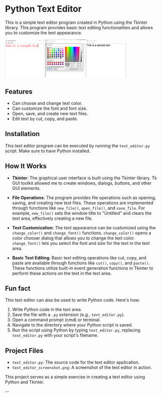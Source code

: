 # Python Text Editor

This is a simple text editor program created in Python using the Tkinter library. This program provides basic text editing functionalities and allows you to customize the text appearance.

<img src="text_editor_screenshot.png" alt="Screenshot" width="400">

## Features
- Can choose and change text color.
- Can customize the font and font size.
- Open, save, and create new text files.
- Edit text by cut, copy, and paste.

## Installation
This text editor program can be executed by running the `text_editor.py` script. Make sure to have Python installed.

## How It Works

- **Tkinter**: The graphical user interface is built using the Tkinter library. Tk GUI toolkit allowed me to create windows, dialogs, buttons, and other GUI elements.

- **File Operations**: The program provides file operations such as opening, saving, and creating new text files. These operations are implemented through functions like `new_file()`, `open_file()`, and `save_file`. For example, `new_file()` sets the window title to "Untitled" and clears the text area, effectively creating a new file.

- **Text Customization**: The text appearance can be customized using the `change_color()` and `change_font()` functions. `change_color()` opens a color chooser dialog that allows you to change the text color. `change_font()` lets you select the font and size for the text in the text area.

- **Basic Text Editing**: Basic text editing operations like cut, copy, and paste are available through functions like `cut()`, `copy()`, and `paste()`. These functions utilize built-in event generation functions in Tkinter to perform these actions on the text in the text area.

## Fun fact
This text editor can also be used to write Python code. Here's how:

1. Write Python code in the text area.
2. Save the file with a `.py` extension (e.g., `text_editor.py`).
3. Open a command prompt (cmd) or terminal.
4. Navigate to the directory where your Python script is saved.
5. Run the script using Python by typing `text_editor.py`, replacing `text_editor.py` with your script's filename.

## Project Files
- `text_editor.py`: The source code for the text editor application.
- `text_editor_screenshot.png`: A screenshot of the text editor in action.

This project serves as a simple exercise in creating a text editor using Python and Tkinter.

--
